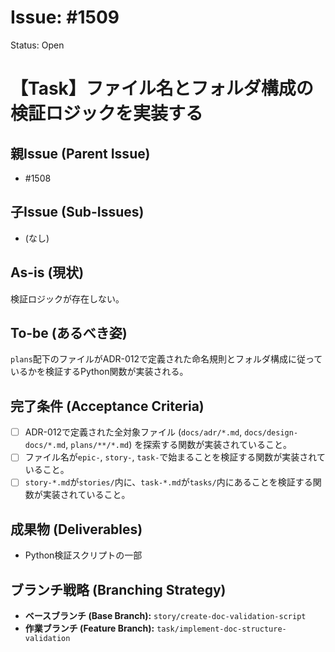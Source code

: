 # Issue: #1509
Status: Open
# 【Task】ファイル名とフォルダ構成の検証ロジックを実装する

## 親Issue (Parent Issue)
- #1508

## 子Issue (Sub-Issues)
- (なし)

## As-is (現状)
検証ロジックが存在しない。

## To-be (あるべき姿)
`plans`配下のファイルがADR-012で定義された命名規則とフォルダ構成に従っているかを検証するPython関数が実装される。

## 完了条件 (Acceptance Criteria)
- [ ] ADR-012で定義された全対象ファイル (`docs/adr/*.md`, `docs/design-docs/*.md`, `plans/**/*.md`) を探索する関数が実装されていること。
- [ ] ファイル名が`epic-`, `story-`, `task-`で始まることを検証する関数が実装されていること。
- [ ] `story-*.md`が`stories/`内に、`task-*.md`が`tasks/`内にあることを検証する関数が実装されていること。

## 成果物 (Deliverables)
- Python検証スクリプトの一部

## ブランチ戦略 (Branching Strategy)
- **ベースブランチ (Base Branch):** `story/create-doc-validation-script`
- **作業ブランチ (Feature Branch):** `task/implement-doc-structure-validation`

